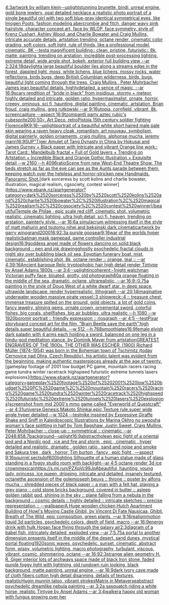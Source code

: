[4:3](https://www.ebank.nz/aiartgenerator?category=4%3A3)[artwork by william klein](https://www.ebank.nz/aiartgenerator?category=artwork%2520by%2520william%2520klein)[--uplight](https://www.ebank.nz/aiartgenerator?category=--uplight)[stunning brunette, bindi, unreal engine, gold bone jewlery, opal detailed necklace,](https://www.ebank.nz/aiartgenerator?category=stunning%2520brunette%2C%2520bindi%2C%2520unreal%2520engine%2C%2520gold%2520bone%2520jewlery%2C%2520opal%2520detailed%2520necklace%2C)[a realistic photo portrait of a single beautiful girl with two soft blue-gray identical symmetrical eyes, like Imogen Poots, fashion modeling abercrombie and fitch, danger wavy pink hairstyle, character concept art, face by WLOP, face symmetry, style of Krenz Cushart, Ashley Wood, and Charlie Bowater and Craig Mullins, intricate accurate details, artstation trending, octane render, cinematic color grading, soft colors, soft light, rule of thirds, like a professional model, cinematic, 8K --test](https://www.ebank.nz/aiartgenerator?category=a%2520realistic%2520photo%2520portrait%2520of%2520a%2520single%2520beautiful%2520girl%2520with%2520two%2520soft%2520blue-gray%2520identical%2520symmetrical%2520eyes%2C%2520like%2520Imogen%2520Poots%2C%2520fashion%2520modeling%2520abercrombie%2520and%2520fitch%2C%2520danger%2520wavy%2520pink%2520hairstyle%2C%2520character%2520concept%2520art%2C%2520face%2520by%2520WLOP%2C%2520face%2520symmetry%2C%2520style%2520of%2520Krenz%2520Cushart%2C%2520Ashley%2520Wood%2C%2520and%2520Charlie%2520Bowater%2520and%2520Craig%2520Mullins%2C%2520intricate%2520accurate%2520details%2C%2520artstation%2520trending%2C%2520octane%2520render%2C%2520cinematic%2520color%2520grading%2C%2520soft%2520colors%2C%2520soft%2520light%2C%2520rule%2520of%2520thirds%2C%2520like%2520a%2520professional%2520model%2C%2520cinematic%2C%25208K%2520--test)[a magnificent building:: clean, pristine, futuristic:: 8k, matte, painting, trending on arstation, incredible post-processing lighting, extreme detail, wide angle shot, bokeh, exterior full building view --ar 2:3](https://www.ebank.nz/aiartgenerator?category=a%2520magnificent%2520building%3A%3A%2520clean%2C%2520pristine%2C%2520futuristic%3A%3A%25208k%2C%2520matte%2C%2520painting%2C%2520trending%2520on%2520arstation%2C%2520incredible%2520post-processing%2520lighting%2C%2520extreme%2520detail%2C%2520wide%2520angle%2520shot%2C%2520bokeh%2C%2520exterior%2520full%2520building%2520view%2520--ar%25202%3A3)[24:18](https://www.ebank.nz/aiartgenerator?category=24%3A18)[daylight](https://www.ebank.nz/aiartgenerator?category=daylight)[a large beautiful boulder lies along a  streams edge in  the forest,  dappled light, moss, white lichens, blue lichens, mossy rocks, water reflections,  birds,bugs, deep British Columbian wilderness, birds, bugs, beautiful light coming through the trees, Craig Mullins , Peter Mohrbacher James jean,beautiful details, highlydetailed, a sence of magic, --ar 16:9](https://www.ebank.nz/aiartgenerator?category=a%2520large%2520beautiful%2520boulder%2520lies%2520along%2520a%2520%2520streams%2520edge%2520in%2520%2520the%2520forest%2C%2520%2520dappled%2520light%2C%2520moss%2C%2520white%2520lichens%2C%2520blue%2520lichens%2C%2520mossy%2520rocks%2C%2520water%2520reflections%2C%2520%2520birds%2Cbugs%2C%2520deep%2520British%2520Columbian%2520wilderness%2C%2520birds%2C%2520bugs%2C%2520beautiful%2520light%2520coming%2520through%2520the%2520trees%2C%2520Craig%2520Mullins%2520%2C%2520Peter%2520Mohrbacher%2520James%2520jean%2Cbeautiful%2520details%2C%2520highlydetailed%2C%2520a%2520sence%2520of%2520magic%2C%2520--ar%252016%3A9)[scary rendition of "bride in black" from insidious, stormy + meteor, highly detailed and intricate, golden ratio, hypermaximalist, ornate, horror, creepy, ominous, sci fi, haunting, digital painting, cinematic, artstation, Brian froud, craig mullins, greg rutkowski --ar 9:16](https://www.ebank.nz/aiartgenerator?category=scary%2520rendition%2520of%2520%22bride%2520in%2520black%22%2520from%2520insidious%2C%2520stormy%2520%2B%2520meteor%2C%2520highly%2520detailed%2520and%2520intricate%2C%2520golden%2520ratio%2C%2520hypermaximalist%2C%2520ornate%2C%2520horror%2C%2520creepy%2C%2520ominous%2C%2520sci%2520fi%2C%2520haunting%2C%2520digital%2520painting%2C%2520cinematic%2C%2520artstation%2C%2520Brian%2520froud%2C%2520craig%2520mullins%2C%2520greg%2520rutkowski%2520--ar%25209%3A16)[utopia, cornfield, vibrant, 8k, screencapture --aspect 16:9](https://www.ebank.nz/aiartgenerator?category=utopia%2C%2520cornfield%2C%2520vibrant%2C%25208k%2C%2520screencapture%2520--aspect%252016%3A9)[tzompantli party aztec rubic's cube](https://www.ebank.nz/aiartgenerator?category=tzompantli%2520party%2520aztec%2520rubic%27s%2520cube)[sprite](https://www.ebank.nz/aiartgenerator?category=sprite)[200:50](https://www.ebank.nz/aiartgenerator?category=200%3A50)[💀, Art Deco, retro](https://www.ebank.nz/aiartgenerator?category=%F0%9F%92%80%2C%2520Art%2520Deco%2C%2520retro)[Pistoia 15th century soldier fighting Florence](https://www.ebank.nz/aiartgenerator?category=Pistoia%252015th%2520century%2520soldier%2520fighting%2520Florence)[8K](https://www.ebank.nz/aiartgenerator?category=8K)[9:16](https://www.ebank.nz/aiartgenerator?category=9%3A16)[--uplight](https://www.ebank.nz/aiartgenerator?category=--uplight)[portrait of a beautiful white short haired male pale skin wearing a raven heavy cloak, romantism, art nouveau, symbolism, digital painterly, golden ornaments, craig mullins, alphonse mucha, jeremy mann](https://www.ebank.nz/aiartgenerator?category=portrait%2520of%2520a%2520beautiful%2520white%2520short%2520haired%2520male%2520pale%2520skin%2520wearing%2520a%2520raven%2520heavy%2520cloak%2C%2520romantism%2C%2520art%2520nouveau%2C%2520symbolism%2C%2520digital%2520painterly%2C%2520golden%2520ornaments%2C%2520craig%2520mullins%2C%2520alphonse%2520mucha%2C%2520jeremy%2520mann)[16:9](https://www.ebank.nz/aiartgenerator?category=16%3A9)[SUP"](https://www.ebank.nz/aiartgenerator?category=SUP%22)[Tiger Amulet of Tang Dynasty in China by Hokusai and James Gurney + Black paper with Intricate and vibrant Orange line work:: Tarot Card:: Mandelbulb fractal + Full of Gold layers + Trending on Artstation + Incredible Black and Orange Gothic Illustration + Exquisite detail  --w 2160  --h 4096](https://www.ebank.nz/aiartgenerator?category=Tiger%2520Amulet%2520of%2520Tang%2520Dynasty%2520in%2520China%2520by%2520Hokusai%2520and%2520James%2520Gurney%2520%2B%2520Black%2520paper%2520with%2520Intricate%2520and%2520vibrant%2520Orange%2520line%2520work%3A%3A%2520Tarot%2520Card%3A%3A%2520Mandelbulb%2520fractal%2520%2B%2520Full%2520of%2520Gold%2520layers%2520%2B%2520Trending%2520on%2520Artstation%2520%2B%2520Incredible%2520Black%2520and%2520Orange%2520Gothic%2520Illustration%2520%2B%2520Exquisite%2520detail%2520%2520--w%25202160%2520%2520--h%25204096)[ratio](https://www.ebank.nz/aiartgenerator?category=ratio)[Scene from new West-End Theatre Show. The beds stretch as far as the eye can see as the Aunts parade between them, keeping watch over the helpless and horror-stricken new Handmaids. Panoramic Shot.](https://www.ebank.nz/aiartgenerator?category=Scene%2520from%2520new%2520West-End%2520Theatre%2520Show.%2520The%2520beds%2520stretch%2520as%2520far%2520as%2520the%2520eye%2520can%2520see%2520as%2520the%2520Aunts%2520parade%2520between%2520them%2C%2520keeping%2520watch%2520over%2520the%2520helpless%2520and%2520horror-stricken%2520new%2520Handmaids.%2520Panoramic%2520Shot.)[dark sorceress by scott kolins and charlie bowater, illustration, magical realism, cgsociety, contest winner](https://www.ebank.nz/aiartgenerator?category=dark%2520sorceress%2520by%2520scott%2520kolins%2520and%2520charlie%2520bowater%2C%2520illustration%2C%2520magical%2520realism%2C%2520cgsociety%2C%2520contest%2520winner)[/beautiful](https://www.ebank.nz/aiartgenerator?category=/beautiful)[Temple de Philae · epic scale red cliff, cinematic shot, volumetric realistic, cinematic lighting, ultra high detail, sci fi, heaven, trending on arstation, painterly style, --ar 16:6](https://www.ebank.nz/aiartgenerator?category=Temple%2520de%2520Philae%2520%C2%B7%2520epic%2520scale%2520red%2520cliff%2C%2520cinematic%2520shot%2C%2520volumetric%2520realistic%2C%2520cinematic%2520lighting%2C%2520ultra%2520high%2520detail%2C%2520sci%2520fi%2C%2520heaven%2C%2520trending%2520on%2520arstation%2C%2520painterly%2520style%2C%2520--ar%252016%3A6)[a simulacrum witnessing itself in the style of matt mahurin and tsutomu nihei and beksinski dark cinematic](https://www.ebank.nz/aiartgenerator?category=a%2520simulacrum%2520witnessing%2520itself%2520in%2520the%2520style%2520of%2520matt%2520mahurin%2520and%2520tsutomu%2520nihei%2520and%2520beksinski%2520dark%2520cinematic)[artwork by garry winogrand](https://www.ebank.nz/aiartgenerator?category=artwork%2520by%2520garry%2520winogrand)[2000](https://www.ebank.nz/aiartgenerator?category=2000)[16:9](https://www.ebank.nz/aiartgenerator?category=16%3A9)[2:3](https://www.ebank.nz/aiartgenerator?category=2%3A3)[a purple goose](https://www.ebank.nz/aiartgenerator?category=a%2520purple%2520goose)[ar9:16](https://www.ebank.nz/aiartgenerator?category=ar9%3A16)[war of the worlds,hyper realistic](https://www.ebank.nz/aiartgenerator?category=war%2520of%2520the%2520worlds%2Chyper%2520realistic)[batman mask gamepad, game controller industrial design](https://www.ebank.nz/aiartgenerator?category=batman%2520mask%2520gamepad%2C%2520game%2520controller%2520industrial%2520design)[16:9](https://www.ebank.nz/aiartgenerator?category=16%3A9)[goddess angel made of flowers dancing on solid black background :: pen and ink drawing](https://www.ebank.nz/aiartgenerator?category=goddess%2520angel%2520made%2520of%2520flowers%2520dancing%2520on%2520solid%2520black%2520background%2520%3A%3A%2520pen%2520and%2520ink%2520drawing)[ghostly psychedelic fractal clouds in night sky over bubbling black oil sea, Egyptian funerary boat, mist, cinematic, establishing shot, 8k, octane render :: orange, teal :: --ar 4:3](https://www.ebank.nz/aiartgenerator?category=ghostly%2520psychedelic%2520fractal%2520clouds%2520in%2520night%2520sky%2520over%2520bubbling%2520black%2520oil%2520sea%2C%2520Egyptian%2520funerary%2520boat%2C%2520mist%2C%2520cinematic%2C%2520establishing%2520shot%2C%25208k%2C%2520octane%2520render%2520%3A%3A%2520orange%2C%2520teal%2520%3A%3A%2520--ar%25204%3A3)[9:16](https://www.ebank.nz/aiartgenerator?category=9%3A16)[Ancient baroque Relic tryptophobic hair high detail render Tintype by Ansel Adams 1800s --ar 3:4](https://www.ebank.nz/aiartgenerator?category=Ancient%2520baroque%2520Relic%2520tryptophobic%2520hair%2520high%2520detail%2520render%2520Tintype%2520by%2520Ansel%2520Adams%25201800s%2520--ar%25203%3A4)[--uplight](https://www.ebank.nz/aiartgenerator?category=--uplight)[incoherent:-1](https://www.ebank.nz/aiartgenerator?category=incoherent%3A-1)[night watchman Victorian puffy face, bloated, grotty, old photograph](https://www.ebank.nz/aiartgenerator?category=night%2520watchman%2520Victorian%2520puffy%2520face%2C%2520bloated%2C%2520grotty%2C%2520old%2520photograph)[80](https://www.ebank.nz/aiartgenerator?category=80)[a orange floating in the middle of the sea, dramatic, octane, ultrarealistic, --ar 16:9](https://www.ebank.nz/aiartgenerator?category=a%2520orange%2520floating%2520in%2520the%2520middle%2520of%2520the%2520sea%2C%2520dramatic%2C%2520octane%2C%2520ultrarealistic%2C%2520--ar%252016%3A9)[::0.75](https://www.ebank.nz/aiartgenerator?category=%3A%3A0.75)[a painting in the style of Doug West of a white dwarf star, in deep space, ultrawide landscape, render hyperrealistic, lithograph --ar 20:14](https://www.ebank.nz/aiartgenerator?category=a%2520painting%2520in%2520the%2520style%2520of%2520Doug%2520West%2520of%2520a%2520white%2520dwarf%2520star%2C%2520in%2520deep%2520space%2C%2520ultrawide%2520landscape%2C%2520render%2520hyperrealistic%2C%2520lithograph%2520--ar%252020%3A14)[imaginative underwater wooden massive pirate vessel::3 shipwreck::4 :: treasure chest, immense treasure spilled on the ground, gold objects, a lot of gold coins, fancy jewelry, shining gems, ornate crown, ornemental sword, colorful fishes, big corals, shellfishes, big air bubbles, ultra realistic --h 1080 --w 1920](https://www.ebank.nz/aiartgenerator?category=imaginative%2520underwater%2520wooden%2520massive%2520pirate%2520vessel%3A%3A3%2520shipwreck%3A%3A4%2520%3A%3A%2520treasure%2520chest%2C%2520immense%2520treasure%2520spilled%2520on%2520the%2520ground%2C%2520gold%2520objects%2C%2520a%2520lot%2520of%2520gold%2520coins%2C%2520fancy%2520jewelry%2C%2520shining%2520gems%2C%2520ornate%2520crown%2C%2520ornemental%2520sword%2C%2520colorful%2520fishes%2C%2520big%2520corals%2C%2520shellfishes%2C%2520big%2520air%2520bubbles%2C%2520ultra%2520realistic%2520--h%25201080%2520--w%25201920)[boromir portrait :: friendly expression :: riosgraph --ar 4:5 --test](https://www.ebank.nz/aiartgenerator?category=boromir%2520portrait%2520%3A%3A%2520friendly%2520expression%2520%3A%3A%2520riosgraph%2520--ar%25204%3A5%2520--test)[Pixar storyboard concept art for the film, “Brain Beetle save the earth”,high details,super beautiful details. --w 512 --h 768](https://www.ebank.nz/aiartgenerator?category=Pixar%2520storyboard%2520concept%2520art%2520for%2520the%2520film%2C%2520%E2%80%9CBrain%2520Beetle%2520save%2520the%2520earth%E2%80%9D%2Chigh%2520details%2Csuper%2520beautiful%2520details.%2520--w%2520512%2520--h%2520768)[smooth](https://www.ebank.nz/aiartgenerator?category=smooth)[latex](https://www.ebank.nz/aiartgenerator?category=latex)[16:9](https://www.ebank.nz/aiartgenerator?category=16%3A9)[female elvish dark paladin with 4 arms each holding a sword, balanced on one leg in a hindu-god meditation stance, by Dominik Mayer from artstation](https://www.ebank.nz/aiartgenerator?category=female%2520elvish%2520dark%2520paladin%2520with%25204%2520arms%2520each%2520holding%2520a%2520sword%2C%2520balanced%2520on%2520one%2520leg%2520in%2520a%2520hindu-god%2520meditation%2520stance%2C%2520by%2520Dominik%2520Mayer%2520from%2520artstation)[GREATEST ENGRAVERS OF THE 1900s. THE OTHER WAS ESCHER. (1900) Richard Müller (1874-1954) was born in the Bohemian town of Tschirnitz (today Cernovice nad Ohra, Czech Republic). his artistic talent was evident from the beginning, making authentic masterpieces already at the age of twenty.](https://www.ebank.nz/aiartgenerator?category=GREATEST%2520ENGRAVERS%2520OF%2520THE%25201900s.%2520THE%2520OTHER%2520WAS%2520ESCHER.%2520%281900%29%2520Richard%2520M%C3%BCller%2520%281874-1954%29%2520was%2520born%2520in%2520the%2520Bohemian%2520town%2520of%2520Tschirnitz%2520%28today%2520Cernovice%2520nad%2520Ohra%2C%2520Czech%2520Republic%29.%2520his%2520artistic%2520talent%2520was%2520evident%2520from%2520the%2520beginning%2C%2520making%2520authentic%2520masterpieces%2520already%2520at%2520the%2520age%2520of%2520twenty.)[gameplay footage of 2001 low budget PC game, mountain racers racing game tundra winter racetrack highspeed futuristic extreme tunnels lasers explosions](https://www.ebank.nz/aiartgenerator?category=gameplay%2520footage%2520of%25202001%2520low%2520budget%2520PC%2520game%2C%2520mountain%2520racers%2520racing%2520game%2520tundra%2520winter%2520racetrack%2520highspeed%2520futuristic%2520extreme%2520tunnels%2520lasers%2520explosions)[screenshot from mid 2000's mmo game called "Everworld of Questcraft" --ar 4:3](https://www.ebank.nz/aiartgenerator?category=screenshot%2520from%2520mid%25202000%27s%2520mmo%2520game%2520called%2520%22Everworld%2520of%2520Questcraft%22%2520--ar%25204%3A3)[1](https://www.ebank.nz/aiartgenerator?category=1)[universe,Genesis,Makoto Shinkai,epic,Texture rule,super wide angle,hyper detailed --w 1024 --test](https://www.ebank.nz/aiartgenerator?category=universe%2CGenesis%2CMakoto%2520Shinkai%2Cepic%2CTexture%2520rule%2Csuper%2520wide%2520angle%2Chyper%2520detailed%2520--w%25201024%2520--test)[nike inspired by Expressive Giraffe Shake and Sniff in Kaleidoscopic Illustrations by Marina Okhro no swoosh](https://www.ebank.nz/aiartgenerator?category=nike%2520inspired%2520by%2520Expressive%2520Giraffe%2520Shake%2520and%2520Sniff%2520in%2520Kaleidoscopic%2520Illustrations%2520by%2520Marina%2520Okhro%2520no%2520swoosh)[a woman's face splitting in half by Tom Bagshaw, Justin Sweet, Craig Mullins, Peter Mohrbacher :: close-up :: symmetrical :: cinematic --ar 2048:858](https://www.ebank.nz/aiartgenerator?category=a%2520woman%27s%2520face%2520splitting%2520in%2520half%2520by%2520Tom%2520Bagshaw%2C%2520Justin%2520Sweet%2C%2520Craig%2520Mullins%2C%2520Peter%2520Mohrbacher%2520%3A%3A%2520close-up%2520%3A%3A%2520symmetrical%2520%3A%3A%2520cinematic%2520--ar%25202048%3A858)[.7](https://www.ebank.nz/aiartgenerator?category=.7)[background](https://www.ebank.nz/aiartgenerator?category=background)[--uplight](https://www.ebank.nz/aiartgenerator?category=--uplight)[16:9](https://www.ebank.nz/aiartgenerator?category=16%3A9)[abstract](https://www.ebank.nz/aiartgenerator?category=abstract)[hole](https://www.ebank.nz/aiartgenerator?category=hole)[an epic fight of a oriental god and a Nordic god , ice and fire and storm , epic , cinematic , hyper detailed and realistic, dramatic , golden ratio , sand and noise and smoke and Sakura tree , dark , horror, Tim burton , fancy , epic fight , —aspect 9:16](https://www.ebank.nz/aiartgenerator?category=an%2520epic%2520fight%2520of%2520a%2520oriental%2520god%2520and%2520a%2520Nordic%2520god%2520%2C%2520ice%2520and%2520fire%2520and%2520storm%2520%2C%2520epic%2520%2C%2520cinematic%2520%2C%2520hyper%2520detailed%2520and%2520realistic%2C%2520dramatic%2520%2C%2520golden%2520ratio%2520%2C%2520sand%2520and%2520noise%2520and%2520smoke%2520and%2520Sakura%2520tree%2520%2C%2520dark%2520%2C%2520horror%2C%2520Tim%2520burton%2520%2C%2520fancy%2520%2C%2520epic%2520fight%2520%2C%2520%E2%80%94aspect%25209%3A16)[squirrel sects](https://www.ebank.nz/aiartgenerator?category=squirrel%2520sects)[dof](https://www.ebank.nz/aiartgenerator?category=dof)[600](https://www.ebank.nz/aiartgenerator?category=600)[lighting,](https://www.ebank.nz/aiartgenerator?category=lighting%2C)[Silhouette of a human statue made of glass standing in a foggy studio room with backlight](https://www.ebank.nz/aiartgenerator?category=Silhouette%2520of%2520a%2520human%2520statue%2520made%2520of%2520glass%2520standing%2520in%2520a%2520foggy%2520studio%2520room%2520with%2520backlight)[--ar 4:5 octane render 3d ice crown](https://www.ebank.nz/aiartgenerator?category=--ar%25204%3A5%2520octane%2520render%25203d%2520ice%2520crown)[mexican](https://www.ebank.nz/aiartgenerator?category=mexican)[<https://s.mj.run/PZXpVc99JpA>](https://www.ebank.nz/aiartgenerator?category=%3Chttps%3A//s.mj.run/PZXpVc99JpA%3E)[beautiful, haunting, young lady, princess, ice queen, dripping, intricate and detailed, insanely textured, octane](https://www.ebank.nz/aiartgenerator?category=beautiful%2C%2520haunting%2C%2520young%2520lady%2C%2520princess%2C%2520ice%2520queen%2C%2520dripping%2C%2520intricate%2520and%2520detailed%2C%2520insanely%2520textured%2C%2520octane)[the ascension of the golem](https://www.ebank.nz/aiartgenerator?category=the%2520ascension%2520of%2520the%2520golem)[joseph beuys :: throne :: poster by alfons mucha :: shredded pieces of black paper :: a man with a felt hat, playing a grey piano :: cold stone bricks background, covered in butter :: asleep golden rabbit god, shining in the sky :: plane falling from a nebula in the background :: cosmic details :: highly detailed :: intricate sketches :: precise representation :: --wallpaper](https://www.ebank.nz/aiartgenerator?category=joseph%2520beuys%2520%3A%3A%2520throne%2520%3A%3A%2520poster%2520by%2520alfons%2520mucha%2520%3A%3A%2520shredded%2520pieces%2520of%2520black%2520paper%2520%3A%3A%2520a%2520man%2520with%2520a%2520felt%2520hat%2C%2520playing%2520a%2520grey%2520piano%2520%3A%3A%2520cold%2520stone%2520bricks%2520background%2C%2520covered%2520in%2520butter%2520%3A%3A%2520asleep%2520golden%2520rabbit%2520god%2C%2520shining%2520in%2520the%2520sky%2520%3A%3A%2520plane%2520falling%2520from%2520a%2520nebula%2520in%2520the%2520background%2520%3A%3A%2520cosmic%2520details%2520%3A%3A%2520highly%2520detailed%2520%3A%3A%2520intricate%2520sketches%2520%3A%3A%2520precise%2520representation%2520%3A%3A%2520--wallpaper)[A Huge wooden chicken Hutch Apartment Building of Howl's Moving Castle Ghibli, by Vincent Di Fate Nausicaa, Ghibli, Breath of The Wild, epic composition, green plants, —ar 9:16](https://www.ebank.nz/aiartgenerator?category=A%2520Huge%2520wooden%2520chicken%2520Hutch%2520Apartment%2520Building%2520of%2520Howl%27s%2520Moving%2520Castle%2520Ghibli%2C%2520by%2520Vincent%2520Di%2520Fate%2520Nausicaa%2C%2520Ghibli%2C%2520Breath%2520of%2520The%2520Wild%2C%2520epic%2520composition%2C%2520green%2520plants%2C%2520%E2%80%94ar%25209%3A16)[realism](https://www.ebank.nz/aiartgenerator?category=realism)[motion liquid 3d particles, psychedelic colors, depth of field, macro --ar 16:9](https://www.ebank.nz/aiartgenerator?category=motion%2520liquid%25203d%2520particles%2C%2520psychedelic%2520colors%2C%2520depth%2520of%2520field%2C%2520macro%2520--ar%252016%3A9)[energy drink with hulk Hogan face flying through the galaxy air](https://www.ebank.nz/aiartgenerator?category=energy%2520drink%2520with%2520hulk%2520Hogan%2520face%2520flying%2520through%2520the%2520galaxy%2520air)[2:3](https://www.ebank.nz/aiartgenerator?category=2%3A3)[diagram of a babel fish, intricately detailed, exploded view --ar 7:5](https://www.ebank.nz/aiartgenerator?category=diagram%2520of%2520a%2520babel%2520fish%2C%2520intricately%2520detailed%2C%2520exploded%2520view%2520--ar%25207%3A5)[.75](https://www.ebank.nz/aiartgenerator?category=.75)[a portal to another dimension presents itself in the middle of the desert, sand dunes, mystical portal floating](https://www.ebank.nz/aiartgenerator?category=a%2520portal%2520to%2520another%2520dimension%2520presents%2520itself%2520in%2520the%2520middle%2520of%2520the%2520desert%2C%2520sand%2520dunes%2C%2520mystical%2520portal%2520floating)[1920](https://www.ebank.nz/aiartgenerator?category=1920)[sonic waves, psychedelic, sunset, cinematic, abstract form, wispy, volumetric lighting, macro photography, turbulant, viscous, vibrant, cosmic, shimmering, octane --ar 16:9](https://www.ebank.nz/aiartgenerator?category=sonic%2520waves%2C%2520psychedelic%2C%2520sunset%2C%2520cinematic%2C%2520abstract%2520form%2C%2520wispy%2C%2520volumetric%2520lighting%2C%2520macro%2520photography%2C%2520turbulant%2C%2520viscous%2C%2520vibrant%2C%2520cosmic%2C%2520shimmering%2C%2520octane%2520--ar%252016%3A9)[2:3](https://www.ebank.nz/aiartgenerator?category=2%3A3)[strange alien geometry H. R. Giger interior lots of archways space made of black Iron stone, faded purple foggy light with lightning, old rundown ruin looking, black background, matte painting, unreal engine, --ar 16:9](https://www.ebank.nz/aiartgenerator?category=strange%2520alien%2520geometry%2520H.%2520R.%2520Giger%2520interior%2520lots%2520of%2520archways%2520space%2520made%2520of%2520black%2520Iron%2520stone%2C%2520faded%2520purple%2520foggy%2520light%2520with%2520lightning%2C%2520old%2520rundown%2520ruin%2520looking%2C%2520black%2520background%2C%2520matte%2520painting%2C%2520unreal%2520engine%2C%2520--ar%252016%3A9)[dark ivory cave,made of cloth fibers cotton high detail disarming, details of textures, realistic](https://www.ebank.nz/aiartgenerator?category=dark%2520ivory%2520cave%2Cmade%2520of%2520cloth%2520fibers%2520cotton%2520high%2520detail%2520disarming%2C%2520details%2520of%2520textures%2C%2520realistic)[Hugin munnin tatoo, vibrant strokes](https://www.ebank.nz/aiartgenerator?category=Hugin%2520munnin%2520tatoo%2C%2520vibrant%2520strokes)[Matrix in Metaverse](https://www.ebank.nz/aiartgenerator?category=Matrix%2520in%2520Metaverse)[abstract psychedelic dreamlike nebula painting --ar 3:2](https://www.ebank.nz/aiartgenerator?category=abstract%2520psychedelic%2520dreamlike%2520nebula%2520painting%2520--ar%25203%3A2)[a sasquatch riding a white horse, realistic Tintype by Ansel Adams --ar 3:4](https://www.ebank.nz/aiartgenerator?category=a%2520sasquatch%2520riding%2520a%2520white%2520horse%2C%2520realistic%2520Tintype%2520by%2520Ansel%2520Adams%2520--ar%25203%3A4)[walker](https://www.ebank.nz/aiartgenerator?category=walker)[a happy old woman with fungus growing over her](https://www.ebank.nz/aiartgenerator?category=a%2520happy%2520old%2520woman%2520with%2520fungus%2520growing%2520over%2520her)
